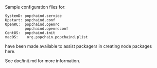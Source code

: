 Sample configuration files for:
```
SystemD: popchaind.service
Upstart: popchaind.conf
OpenRC:  popchaind.openrc
         popchaind.openrcconf
CentOS:  popchaind.init
macOS:    org.popchain.popchaind.plist
```
have been made available to assist packagers in creating node packages here.

See doc/init.md for more information.
